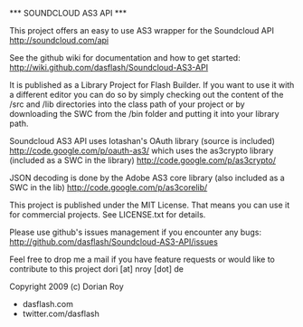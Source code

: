 
*** SOUNDCLOUD AS3 API ***



This project offers an easy to use AS3 wrapper for the Soundcloud API
http://soundcloud.com/api

See the github wiki for documentation and how to get started:
http://wiki.github.com/dasflash/Soundcloud-AS3-API

It is published as a Library Project for Flash Builder. If you want
to use it with a different editor you can do so by simply checking out
the content of the /src and /lib directories into the class path of
your project or by downloading the SWC from the /bin folder and putting
it into your library path.

Soundcloud AS3 API uses Iotashan's OAuth library (source is included)
http://code.google.com/p/oauth-as3/
which uses the as3crypto library (included as a SWC in the library)
http://code.google.com/p/as3crypto/

JSON decoding is done by the Adobe AS3 core library (also included as
a SWC in the lib)
http://code.google.com/p/as3corelib/

This project is published under the MIT License. That means you can use
it for commercial projects. See LICENSE.txt for details.

Please use github's issues management if you encounter any bugs:
http://github.com/dasflash/Soundcloud-AS3-API/issues

Feel free to drop me a mail if you have feature requests or would like to
contribute to this project
dori [at] nroy [dot] de

Copyright 2009 (c) Dorian Roy

* dasflash.com
* twitter.com/dasflash
